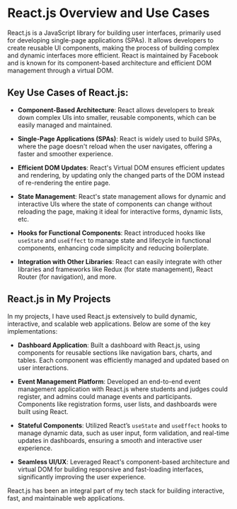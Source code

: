 # React.js Overview and Use Cases

React.js is a JavaScript library for building user interfaces, primarily used for developing single-page applications (SPAs). It allows developers to create reusable UI components, making the process of building complex and dynamic interfaces more efficient. React is maintained by Facebook and is known for its component-based architecture and efficient DOM management through a virtual DOM.

## Key Use Cases of React.js:

- **Component-Based Architecture**: React allows developers to break down complex UIs into smaller, reusable components, which can be easily managed and maintained.

- **Single-Page Applications (SPAs)**: React is widely used to build SPAs, where the page doesn't reload when the user navigates, offering a faster and smoother experience.

- **Efficient DOM Updates**: React's Virtual DOM ensures efficient updates and rendering, by updating only the changed parts of the DOM instead of re-rendering the entire page.

- **State Management**: React's state management allows for dynamic and interactive UIs where the state of components can change without reloading the page, making it ideal for interactive forms, dynamic lists, etc.

- **Hooks for Functional Components**: React introduced hooks like `useState` and `useEffect` to manage state and lifecycle in functional components, enhancing code simplicity and reducing boilerplate.

- **Integration with Other Libraries**: React can easily integrate with other libraries and frameworks like Redux (for state management), React Router (for navigation), and more.

## React.js in My Projects

In my projects, I have used React.js extensively to build dynamic, interactive, and scalable web applications. Below are some of the key implementations:

- **Dashboard Application**: Built a dashboard with React.js, using components for reusable sections like navigation bars, charts, and tables. Each component was efficiently managed and updated based on user interactions.

- **Event Management Platform**: Developed an end-to-end event management application with React.js where students and judges could register, and admins could manage events and participants. Components like registration forms, user lists, and dashboards were built using React.

- **Stateful Components**: Utilized React’s `useState` and `useEffect` hooks to manage dynamic data, such as user input, form validation, and real-time updates in dashboards, ensuring a smooth and interactive user experience.

- **Seamless UI/UX**: Leveraged React's component-based architecture and virtual DOM for building responsive and fast-loading interfaces, significantly improving the user experience.

React.js has been an integral part of my tech stack for building interactive, fast, and maintainable web applications.